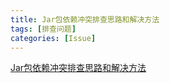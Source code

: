 ```yaml
---
title: Jar包依赖冲突排查思路和解决方法
tags: [排查问题]
categories: [Issue]
---
```

[Jar包依赖冲突排查思路和解决方法](https://mp.weixin.qq.com/s/Llps6z99cpPMN2ekeQljrA)



